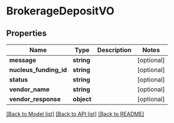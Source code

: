 # BrokerageDepositVO

## Properties
Name | Type | Description | Notes
------------ | ------------- | ------------- | -------------
**message** | **string** |  | [optional] 
**nucleus_funding_id** | **string** |  | [optional] 
**status** | **string** |  | [optional] 
**vendor_name** | **string** |  | [optional] 
**vendor_response** | **object** |  | [optional] 

[[Back to Model list]](../README.md#documentation-for-models) [[Back to API list]](../README.md#documentation-for-api-endpoints) [[Back to README]](../README.md)



